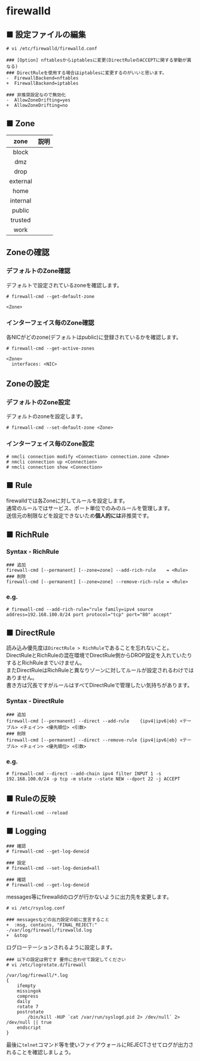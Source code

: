 # firewalld
## ■ 設定ファイルの編集
```
# vi /etc/firewalld/firewalld.conf
```
```
### [Option] nftablesからiptablesに変更(DirectRuleのACCEPTに関する挙動が異なる)
### DirectRuleを使用する場合はiptablesに変更するのがいいと思います。
-  FirewallBackend=nftables
+  FirewallBackend=iptables

### 非推奨設定なので無効化
-  AllowZoneDrifting=yes
+  AllowZoneDrifting=no
```
## ■ Zone
|zone|説明|
|:---:|:---|
|block||
|dmz||
|drop||
|external||
|home||
|internal||
|public||
|trusted||
|work||

## Zoneの確認
### デフォルトのZone確認
デフォルトで設定されているzoneを確認します。
```
# firewall-cmd --get-default-zone
```
```
<Zone>
```
### インターフェイス毎のZone確認
各NICがどのzone(デフォルトはpublic)に登録されているかを確認します。
```
# firewall-cmd --get-active-zones
```
```
<Zone>
  interfaces: <NIC>
```
## Zoneの設定
### デフォルトのZone設定
デフォルトのzoneを設定します。
```
# firewall-cmd --set-default-zone <Zone>
```
### インターフェイス毎のZone設定
```
# nmcli connection modify <Connection> connection.zone <Zone>
# nmcli connection up <Connection>
# nmcli connection show <Connection>
```
## ■ Rule
firewalldでは各Zoneに対してルールを設定します。  
通常のルールではサービス、ポート単位でのみのルールを管理します。  
送信元の制限などを設定できないため**個人的には**非推奨です。
## ■ RichRule
### Syntax - RichRule
```
### 追加
firewall-cmd [--permanent] [--zone=zone] --add-rich-rule    = <Rule>
### 削除
firewall-cmd [--permanent] [--zone=zone] --remove-rich-rule = <Rule>
```
### e.g.
```
# firewall-cmd --add-rich-rule="rule family=ipv4 source address=192.168.100.0/24 port protocol="tcp" port="80" accept"
```
## ■ DirectRule
読み込み優先度は`DirectRule > RichRule`であることを忘れないこと。  
DirectRuleとRichRuleの混在環境でDirectRule側からDROP設定を入れていたりするとRichRuleまでいけません。  
またDirectRuleはRichRuleと異なりゾーンに対してルールが設定されるわけではありません。  
書き方は冗長ですがルールはすべてDirectRuleで管理したい気持ちがあります。
### Syntax - DirectRule
```
### 追加
firewall-cmd [--permanent] --direct --add-rule    {ipv4|ipv6|eb} <テーブル> <チェイン> <優先順位> <引数>
### 削除
firewall-cmd [--permanent] --direct --remove-rule {ipv4|ipv6|eb} <テーブル> <チェイン> <優先順位> <引数>
```
### e.g.
```
# firewall-cmd --direct --add-chain ipv4 filter INPUT 1 -s 192.168.100.0/24 -p tcp -m state --state NEW --dport 22 -j ACCEPT
```
## ■ Ruleの反映
```
# firewall-cmd --reload
```
## ■ Logging
```
### 確認
# firewall-cmd --get-log-deneid

### 設定
# firewall-cmd --set-log-denied=all

### 確認
# firewall-cmd --get-log-deneid
```
messages等にfirewalldのログが行かないように出力先を変更します。
```
# vi /etc/rsyslog.conf
```
```
### messagesなどの出力設定の前に宣言すること
+  :msg, contains, "FINAL_REJECT:"         -/var/log/firewall/firewalld.log
+  &stop
```
ログローテーションされるように設定します。
```
### 以下の設定は例です 要件に合わせて設定してください
# vi /etc/logrotate.d/firewall
```
```
/var/log/firewall/*.log
{
    ifempty
    missingok
    compress
    daily
    rotate 7
    postrotate
        /bin/kill -HUP `cat /var/run/syslogd.pid 2> /dev/null` 2> /dev/null || true
    endscript
}
```
最後に`telnet`コマンド等を使いファイアウォールにREJECTさせてログが出力されることを確認しましょう。
